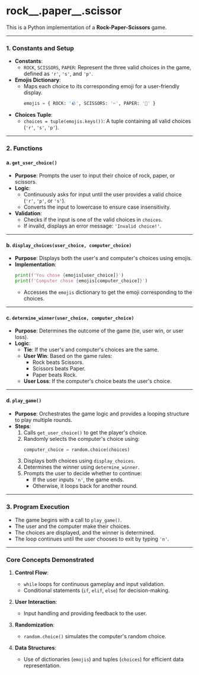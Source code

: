 # rock__.paper__.scissor

This is a Python implementation of a **Rock-Paper-Scissors** game.

---

### **1. Constants and Setup**
- **Constants**:
  - `ROCK`, `SCISSORS`, `PAPER`: Represent the three valid choices in the game, defined as `'r'`, `'s'`, and `'p'`.
- **Emojis Dictionary**:
  - Maps each choice to its corresponding emoji for a user-friendly display.
    ```python
    emojis = { ROCK: '🪨', SCISSORS: '✂️', PAPER: '📃' }
    ```
- **Choices Tuple**:
  - `choices = tuple(emojis.keys())`: A tuple containing all valid choices (`'r'`, `'s'`, `'p'`).

---

### **2. Functions**

#### **a. `get_user_choice()`**
- **Purpose**: Prompts the user to input their choice of rock, paper, or scissors.
- **Logic**:
  - Continuously asks for input until the user provides a valid choice (`'r'`, `'p'`, or `'s'`).
  - Converts the input to lowercase to ensure case insensitivity.
- **Validation**:
  - Checks if the input is one of the valid choices in `choices`.
  - If invalid, displays an error message: `'Invalid choice!'`.

---

#### **b. `display_choices(user_choice, computer_choice)`**
- **Purpose**: Displays both the user's and computer's choices using emojis.
- **Implementation**:
  ```python
  print(f'You chose {emojis[user_choice]}')
  print(f'Computer chose {emojis[computer_choice]}')
  ```
  - Accesses the `emojis` dictionary to get the emoji corresponding to the choices.

---

#### **c. `determine_winner(user_choice, computer_choice)`**
- **Purpose**: Determines the outcome of the game (tie, user win, or user loss).
- **Logic**:
  - **Tie**: If the user's and computer's choices are the same.
  - **User Win**: Based on the game rules:
    - Rock beats Scissors.
    - Scissors beats Paper.
    - Paper beats Rock.
  - **User Loss**: If the computer's choice beats the user's choice.

---

#### **d. `play_game()`**
- **Purpose**: Orchestrates the game logic and provides a looping structure to play multiple rounds.
- **Steps**:
  1. Calls `get_user_choice()` to get the player's choice.
  2. Randomly selects the computer's choice using:
     ```python
     computer_choice = random.choice(choices)
     ```
  3. Displays both choices using `display_choices`.
  4. Determines the winner using `determine_winner`.
  5. Prompts the user to decide whether to continue:
     - If the user inputs `'n'`, the game ends.
     - Otherwise, it loops back for another round.

---

### **3. Program Execution**
- The game begins with a call to `play_game()`.
- The user and the computer make their choices.
- The choices are displayed, and the winner is determined.
- The loop continues until the user chooses to exit by typing `'n'`.

---

### **Core Concepts Demonstrated**
1. **Control Flow**:
   - `while` loops for continuous gameplay and input validation.
   - Conditional statements (`if`, `elif`, `else`) for decision-making.

2. **User Interaction**:
   - Input handling and providing feedback to the user.

3. **Randomization**:
   - `random.choice()` simulates the computer's random choice.

4. **Data Structures**:
   - Use of dictionaries (`emojis`) and tuples (`choices`) for efficient data representation.
